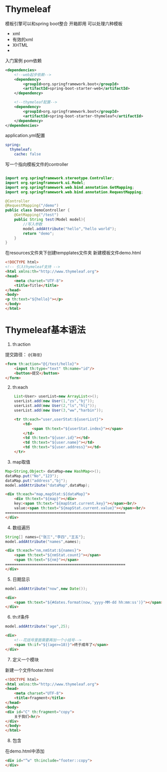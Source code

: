 # Thymeleaf

模板引擎可以和spring boot整合
开箱即用
可以处理六种模板

- xml
- 有效的xml
- XHTML
- 

入门案例
pom依赖

```xml
<dependencies>
    <!--web起步依赖-->
    <dependency>
        <groupId>org.springframework.boot</groupId>
        <artifactId>spring-boot-starter-web</artifactId>
    </dependency>

    <!--thymeleaf配置-->
    <dependency>
        <groupId>org.springframework.boot</groupId>
        <artifactId>spring-boot-starter-thymeleaf</artifactId>
    </dependency>
</dependencies>
```

application.yml配置
```yml
spring:
  thymeleaf:
    cache: false

```

写一个指向模板文件的controller
```java

import org.springframework.stereotype.Controller;
import org.springframework.ui.Model;
import org.springframework.web.bind.annotation.GetMapping;
import org.springframework.web.bind.annotation.RequestMapping;

@Controller
@RequestMapping("/demo")
public class DemoController {
    @GetMapping("/test")
    public String test(Model model){
        //写入参数
        model.addAttribute("hello","hello world");
        return "demo";
    }
}

```


在resources文件夹下创建tempplates文件夹
新建模板文件demo.html

```html
<!DOCTYPE html>
<!-- 引入thymeleaf支持 -->
<html xmlns:th="http://www.thymeleaf.org">
<head>
    <meta charset="UTF-8">
    <title>Title</title>
</head>
<body>
<p th:text="${hello}"></p>
</body>
</html>
```

# Thymeleaf基本语法

1. th:action

提交路径：
`@{路径}`

```html
<form th:action="@{/test/hello}">
    <input th:type="text" th:name="id"/>
    <button>提交</button>
</form>
```

2. th:each

```java
    List<User> userList=new ArrayList<>();
    userList.add(new User(1,"zs","bj"));
    userList.add(new User(2,"ls","hlj"));
    userList.add(new User(3,"ww","harbin"));
```

```html
    <tr th:each="user,userStat:${userList}">
        <td>
            <span th:text="${userStat.index}"></span>
        </td>
        <td th:text="${user.id}"></td>
        <td th:text="${user.name}"></td>
        <td th:text="${user.address}"></td>
    </tr>
```

3. map取值

```java
Map<String,Object> dataMap=new HashMap<>();
dataMap.put("No","123");
dataMap.put("address","bj");
model.addAttribute("dataMap",dataMap);
```

```html
<div th:each="map,mapStat:${dataMap}">
    <div th:text="${map}"></div>
    key:<span th:text="${mapStat.current.key}"></span><br/>
    value:<span th:text="${mapStat.current.value}"></span><br/>
======================================================
</div>

```

4. 数组遍历

```java
String[] names={"张三","李四","王五"};
model.addAttribute("names",names);
```

```html
<div th:each="nm,nmStat:${names}">
    <span th:text="${nmStat.count}"></span>
    <span th:text="${nm}"></span>
======================================================
</div>
```

5. 日期显示

```java
model.addAttribute("now",new Date());
```

```html
<div>
    <span th:text="${#dates.format(now,'yyyy-MM-dd hh:mm:ss')}"></span>
</div>
```

6. th:if条件

```java
model.addAttribute("age",25);
```


```html
<div>
    <!--花括号里面需要再加一个小括号-->
    <span th:if="${(age>=18)}">终于成年了</span>
</div>
```

7. 定义一个模块

新建一个文件footer.html
```html
<!DOCTYPE html>
<html xmlns:th="http://www.thymeleaf.org">
<head>
    <meta charset="UTF-8">
    <title>fragment</title>
</head>
<body>
<div id="C" th:fragment="copy">
    关于我们<hr/>
</div>
</body>
</html>
```


8. 包含

在demo.html中添加
```html
<div id="“w" th:include="footer::copy">
</div>
```